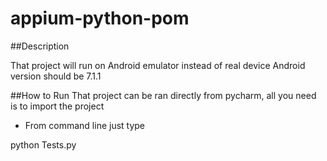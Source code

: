# appium-python-pom

##Description

That project will run on Android emulator instead of real device
Android version should be 7.1.1

##How to Run
That project can be ran directly from pycharm, all you need is to import the project

* From command line just type

python Tests.py